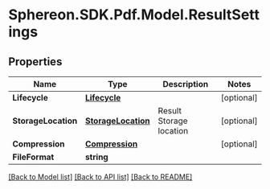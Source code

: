 # Sphereon.SDK.Pdf.Model.ResultSettings
## Properties

Name | Type | Description | Notes
------------ | ------------- | ------------- | -------------
**Lifecycle** | [**Lifecycle**](Lifecycle.md) |  | [optional] 
**StorageLocation** | [**StorageLocation**](StorageLocation.md) | Result Storage location | [optional] 
**Compression** | [**Compression**](Compression.md) |  | [optional] 
**FileFormat** | **string** |  | 

[[Back to Model list]](../README.md#documentation-for-models) [[Back to API list]](../README.md#documentation-for-api-endpoints) [[Back to README]](../README.md)

